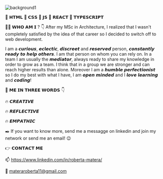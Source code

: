 ![background1](https://user-images.githubusercontent.com/93257351/151624603-838df787-3672-4bf0-9e2e-7659cff8d012.png)



📌 𝗛𝗧𝗠𝗟 📌 𝗖𝗦𝗦 📌 𝗝𝗦 📌 𝗥𝗘𝗔𝗖𝗧 📌 𝗧𝗬𝗣𝗘𝗦𝗖𝗥𝗜𝗣𝗧


👩🏻 𝗪𝗛𝗢 𝗔𝗠 𝗜 ? 👇
After my MSc in Architecture, I realized that I wasn't completely satisfied by the idea of that career so I decided to switch off to web development.

I am a 𝙘𝙪𝙧𝙞𝙤𝙪𝙨, 𝙚𝙘𝙡𝙚𝙘𝙩𝙞𝙘, 𝙙𝙞𝙨𝙘𝙧𝙚𝙚𝙩 and 𝙧𝙚𝙨𝙚𝙧𝙫𝙚𝙙 person, 𝙘𝙤𝙣𝙨𝙩𝙖𝙣𝙩𝙡𝙮 𝙧𝙚𝙖𝙙𝙮 𝙩𝙤 𝙝𝙚𝙡𝙥 𝙤𝙩𝙝𝙚𝙧𝙨.
I am that person on whom you can rely on. In a team I am usually the 𝙢𝙚𝙙𝙞𝙖𝙩𝙤𝙧, always ready to share my knowledge in order to grow as a team. 
I think that in a group we are stronger and can reach higher results than alone.
Moreover I am a 𝙝𝙪𝙢𝙗𝙡𝙚 𝙥𝙚𝙧𝙛𝙚𝙘𝙩𝙞𝙤𝙣𝙞𝙨𝙩 so I do my best with what I have, I am 𝙤𝙥𝙚𝙣 𝙢𝙞𝙣𝙙𝙚𝙙 and I 𝙡𝙤𝙫𝙚 𝙡𝙚𝙖𝙧𝙣𝙞𝙣𝙜 and 𝙘𝙤𝙙𝙞𝙣𝙜! 

🌈 𝗠𝗘 𝗜𝗡 𝗧𝗛𝗥𝗘𝗘 𝗪𝗢𝗥𝗗𝗦 👇

🔥 𝘾𝙍𝙀𝘼𝙏𝙄𝙑𝙀

🔥 𝙍𝙀𝙁𝙇𝙀𝘾𝙏𝙄𝙑𝙀

🔥 𝙀𝙈𝙋𝘼𝙏𝙃𝙄𝘾


✒️ If you want to know more, send me a messagge on linkedin and join my network or send me an email! 😉


👉 𝗖𝗢𝗡𝗧𝗔𝗖𝗧 𝗠𝗘

📫 https://www.linkedin.com/in/roberta-matera/

📩 materaroberta11@gmail.com


<!--
**RobertaMatera/RobertaMatera** is a ✨ _special_ ✨ repository because its `README.md` (this file) appears on your GitHub profile.

Here are some ideas to get you started:

- 🔭 I’m currently working on ...
- 🌱 I’m currently learning ...
- 👯 I’m looking to collaborate on ...
- 🤔 I’m looking for help with ...
- 💬 Ask me about ...
- 📫 How to reach me: ...
- 😄 Pronouns: ...
- ⚡ Fun fact: ...
-->
